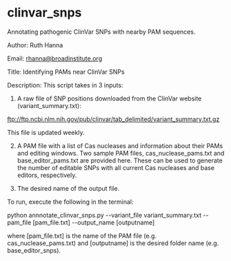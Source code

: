 # clinvar_snps
Annotating pathogenic ClinVar SNPs with nearby PAM sequences.

Author: Ruth Hanna

Email: rhanna@broadinstitute.org

Title: Identifying PAMs near ClinVar SNPs

Description: This script takes in 3 inputs:
1. A raw file of SNP positions downloaded from the ClinVar website (variant_summary.txt):

ftp://ftp.ncbi.nlm.nih.gov/pub/clinvar/tab_delimited/variant_summary.txt.gz

This file is updated weekly.

2. A PAM file with a list of Cas nucleases and information about their PAMs and editing windows.
Two sample PAM files, cas_nuclease_pams.txt and base_editor_pams.txt are provided here. These can be used to generate the number of editable SNPs with all current Cas nucleases and base editors, respectively.

3. The desired name of the output file.

To run, execute the following in the terminal:

python annnotate_clinvar_snps.py --variant_file variant_summary.txt --pam_file [pam_file.txt] --output_name [outputname]

where [pam_file.txt] is the name of the PAM file (e.g. cas_nuclease_pams.txt) and [outputname] is the desired folder name (e.g. base_editor_snps).
